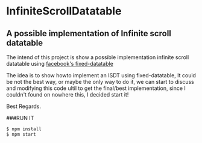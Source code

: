 InfiniteScrollDatatable
=======================

A possible implementation of Infinite scroll datatable
------------------------------------------------------

The intend of this project is show a possible implementation infinite scroll datatable using [facebook's fixed-datatable](https://facebook.github.io/fixed-data-table)

The idea is to show howto implement an ISDT using fixed-datatable, It could be not the best way, or maybe the only way to do it, we can start to discuss and modifying this code ultil to get the final/best implementation, since I couldn't found on nowhere this, I decided start it!

Best Regards.


###RUN IT

```
$ npm install
$ npm start
```
